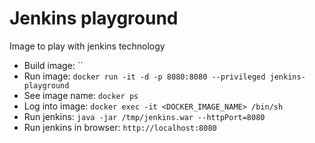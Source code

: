 # Jenkins playground

Image to play with jenkins technology

- Build image: ``
- Run image: `docker run -it -d -p 8080:8080 --privileged jenkins-playground`
- See image name: `docker ps`
- Log into image: `docker exec -it <DOCKER_IMAGE_NAME> /bin/sh`
- Run jenkins: `java -jar /tmp/jenkins.war --httpPort=8080`
- Run jenkins in browser: `http://localhost:8080`
